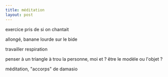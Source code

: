 ```yaml
---
title: méditation
layout: post
---
```


exercice pris de si on chantait

allongé, banane lourde sur le bide

travailler respiration

penser à un triangle à trou
la personne, moi et ?
être le modèle ou l'objet ?

méditation, "accorps" de damasio
